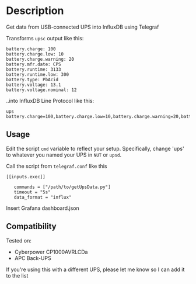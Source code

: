 # Description
Get data from USB-connected UPS into InfluxDB using Telegraf

Transforms `upsc` output like this:
```
battery.charge: 100
battery.charge.low: 10
battery.charge.warning: 20
battery.mfr.date: CPS
battery.runtime: 3133
battery.runtime.low: 300
battery.type: PbAcid
battery.voltage: 13.1
battery.voltage.nominal: 12
```
..into InfluxDB Line Protocol like this: 
```
ups battery.charge=100,battery.charge.low=10,battery.charge.warning=20,battery.mfr.date="CPS",battery.runtime=2970,battery.runtime.low=300,battery.type="PbAcid",battery.voltage=13.1,battery.voltage.nominal=12
```

## Usage

Edit the script `cmd` variable to reflect your setup. Specifically, change 'ups' to whatever you named your UPS in `NUT` or `upsd`.

Call the script from `telegraf.conf` like this
```
[[inputs.exec]]

   commands = ["/path/to/getUpsData.py"]
   timeout = "5s"
   data_format = "influx"
```
Insert Grafana dashboard.json

## Compatibility
Tested on:
* Cyberpower CP1000AVRLCDa
* APC Back-UPS

If you're using this with a different UPS, please let me know so I can add it to the list
